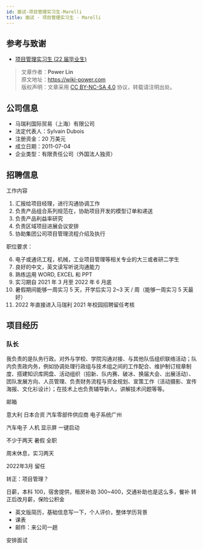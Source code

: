 ```yaml
---
id: 面试-项目管理实习生-Marelli
title: 面试 - 项目管理实习生 - Marelli
---
```


## 参考与致谢

- [项目管理实习生 (22 届毕业生)](https://www.zhipin.com/job_detail/9a80d208293f6c501nZ93Nq_FltX.html?ka=search_list_jname_3_blank&lid=45ZH7P67Abi.search.3&securityId=UtPbL1EKY77xLPxYs-CcsEU5UVSSAgB1iXa5Io2nhZ6Ooptyj1thpW5Gwj74Q7D6qLGdy-pHB3q7BFifVCnEFTsuQmVfOQ%7E%7E)


> 文章作者：**Power Lin**  
> 原文地址：<https://wiki-power.com>  
> 版权声明：文章采用 [CC BY-NC-SA 4.0](https://creativecommons.org/licenses/by/4.0/deed.zh) 协议，转载请注明出处。

## 公司信息

- 马瑞利国际贸易（上海）有限公司
- 法定代表人：Sylvain Dubois
- 注册资金：20 万美元
- 成立日期：2011-07-04
- 企业类型：有限责任公司（外国法人独资）

## 招聘信息

工作内容

1. 汇报给项目经理，进行沟通协调工作
2. 负责产品组合系列规范在，协助项目开发的模型订单和递送
3. 负责产品利益率研究
4. 负责区域项目进展会议安排
5. 协助集团公司项目管理流程介绍及执行

职位要求：

6. 电子或通讯工程，机械，工业项目管理等相关专业的大三或者研二学生
7. 良好的中文，英文读写听说沟通能力
8. 熟练运用 WORD, EXCEL 和 PPT
9. 实习期自 2021 年 3 月至 2022 年 6 月底
10. 暑假期间能够一周实习 5 天，开学后实习 2~3 天 / 周（能够一周实习 5 天最好）
11. 2022 年直接进入马瑞利 2021 年校园招聘留任考核

## 项目经历

### 队长

我负责的是队务行政。对外与学校、学院沟通对接、与其他队伍组织联络活动；队内负责政内务，例如协调处理行政组与技术组之间的工作配合、维护制订规章制度、搭建知识库网盘、活动组织（招新、队内赛、破冰、换届大会、出展活动）、团队发展方向、人员管理、负责财务流程与资金规划、宣策工作（活动摄影、宣传海报、文化衫设计）；在技术上也负责辅导新人，讲解技术问题等等。


邮箱

意大利 日本合资 汽车零部件供应商 电子系统广州 

汽车电子 人机 显示屏 一键启动

不少于两天 暑假 全职

周末休息，实习两天

2022年3月 留任

转正：项目管理？

日薪，本科 100，宿舍提供，租房补助 300~400，交通补助也是这么多，餐补
转正后改月薪，保险公积金

- 英文版简历，基础信息写一下，个人评价，整体学历背景
- 课表
- 邮件：来公司一趟

安排面试

